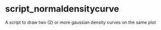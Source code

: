 # script_normaldensitycurve

A script to draw two (2) or more gaussian density curves on the same plot
